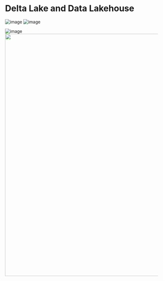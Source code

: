 # Delta Lake and Data Lakehouse

![image](https://user-images.githubusercontent.com/46085656/185817471-f83043eb-45ef-484b-b79d-8f2d7a55f684.png)
![image](https://user-images.githubusercontent.com/46085656/185817442-8e0726b9-110c-47ca-b72d-e6099f0e73a2.png)


![image](https://user-images.githubusercontent.com/46085656/185817547-6ee552c3-dca1-4466-81e3-1753fa47677a.png)
<img width=800px src=https://user-images.githubusercontent.com/46085656/185817547-6ee552c3-dca1-4466-81e3-1753fa47677a.png>

